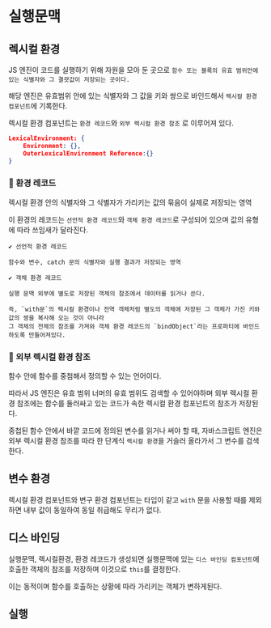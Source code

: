 # 실행문맥

## 렉시컬 환경

JS 엔진이 코드를 실행하기 위해 자원을 모아 둔 곳으로 `함수 또는 블록의 유효 범위안에 있는 식별자와 그 결괏값이 저장되는 곳이다.`

해당 엔진은 유효범위 안에 있는 식별자와 그 값을 키와 쌍으로 바인드해서 `렉시컬 환경 컴포넌트`에 기록한다.


렉시컬 환경 컴포넌트는 `환경 레코드`와 `외부 렉시컬 환경 참조` 로 이루어져 있다.

```JSON
LexicalEnvironment: {
    Environment: {},
    OuterLexicalEnvironment Reference:{}
}

```

### 🦐 환경 레코드

렉시컬 환경 안의 식별자와 그 식별자가 가리키는 값의 묶음이 실제로 저장되는 영역

이 환경의 레코드는 `선언적 환경 레코드`와 `객체 환경 레코드`로 구성되어 있으며 값의 유형에 따라 쓰임새가 달라진다.

```
✔ 선언적 환경 레코드

함수와 변수, catch 문의 식별자와 실행 결과가 저장되는 영역

✔ 객체 환경 레코드

실행 문맥 외부에 별도로 저장된 객체의 참조에서 데이터를 읽거나 쓴다.

즉, `with문`의 렉시컬 환경이나 전역 객체처럼 별도의 객체에 저장된 그 객체가 가진 키와 값의 쌍을 복사해 오는 것이 아니라 
그 객체의 전체의 참조를 가져와 객체 환경 레코드의 `bindObject`라는 프로퍼티에 바인드 하도록 만들어져있다.

```

### 🦐 외부 렉시컬 환경 참조

함수 안에 함수를 중첨해서 정의할 수 있는 언어이다.

따라서 JS 엔진은 유효 범위 너머의 유효 범위도 검색할 수 있어야하며
 외부 렉시컬 환경 참조에는 함수를 둘러싸고 있는 코드가 속한 렉시컬 환경 컴포넌트의 참조가 저장된다.

중첩된 함수 안에서 바깥 코드에 정의된 변수를 읽거나 써야 할 때, 자바스크립트 엔진은 외부 렉시컬 환경 참조를 따라 한 단계식 `렉시컬 환경`을 거슬러 올라가서 그 변수를 검색한다. 

## 변수 환경

렉시컬 환경 컴포넌트와 변구 환경 컴포넌트는 타입이 같고 `with` 문을 사용할 때를 제외하면 내부 값이 동일하여 동일 취급해도 무리가 없다.

## 디스 바인딩

실행문맥, 렉시컬환경, 환경 레코드가 생성되면 실행문맥에 있는 `디스 바인딩 컴포넌트`에 호출한 객체의 참조를 저장하며 이것으로 `this`를 결정한다.

이는 동적이며 함수를 호출하는 상황에 따라 가리키는 객체가 변하게된다.


## 실행
